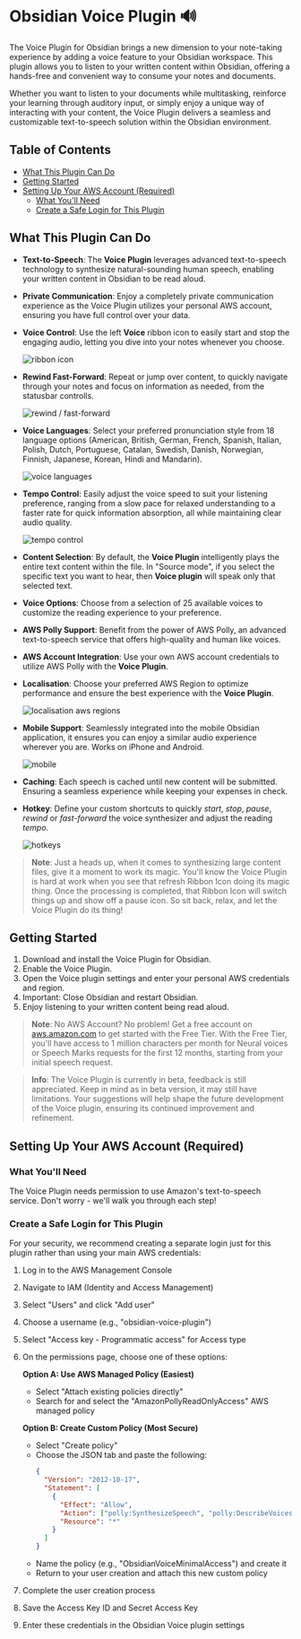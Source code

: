 # Obsidian Voice Plugin 🔊

The Voice Plugin for Obsidian brings a new dimension to your note-taking experience by adding a voice feature to your Obsidian workspace. This plugin allows you to listen to your written content within Obsidian, offering a hands-free and convenient way to consume your notes and documents.

Whether you want to listen to your documents while multitasking, reinforce your learning through auditory input, or simply enjoy a unique way of interacting with your content, the Voice Plugin delivers a seamless and customizable text-to-speech solution within the Obsidian environment.

## Table of Contents

- [What This Plugin Can Do](#features)
- [Getting Started](#usage)
- [Setting Up Your AWS Account (Required)](#setting-up-your-aws-account-required)
  - [What You'll Need](#what-youll-need)
  - [Create a Safe Login for This Plugin](#step-1-create-a-safe-login-for-this-plugin)

## What This Plugin Can Do

- **Text-to-Speech**: The **Voice Plugin** leverages advanced text-to-speech technology to synthesize natural-sounding human speech, enabling your written content in Obsidian to be read aloud.
- **Private Communication**: Enjoy a completely private communication experience as the Voice Plugin utilizes your personal AWS account, ensuring you have full control over your data.
- **Voice Control**: Use the left **Voice** ribbon icon to easily start and stop the engaging audio, letting you dive into your notes whenever you choose.

  ![ribbon icon](./assets/ribbon-icon.png)

- **Rewind Fast-Forward**: Repeat or jump over content, to quickly navigate through your notes and focus on information as needed, from the statusbar controlls.

  ![rewind / fast-forward](./assets/rewin-fast-forward.png)

- **Voice Languages**: Select your preferred pronunciation style from 18 language options (American, British, German, French, Spanish, Italian, Polish, Dutch, Portuguese, Catalan, Swedish, Danish, Norwegian, Finnish, Japanese, Korean, Hindi and Mandarin).

  ![voice languages](./assets/voices.png)

- **Tempo Control**: Easily adjust the voice speed to suit your listening preference, ranging from a slow pace for relaxed understanding to a faster rate for quick information absorption, all while maintaining clear audio quality.

  ![tempo control](./assets/tempo.png)

- **Content Selection**: By default, the **Voice Plugin** intelligently plays the entire text content within the file. In "Source mode", if you select the specific text you want to hear, then **Voice plugin** will speak only that selected text.
- **Voice Options**: Choose from a selection of 25 available voices to customize the reading experience to your preference.
- **AWS Polly Support**: Benefit from the power of AWS Polly, an advanced text-to-speech service that offers high-quality and human like voices.
- **AWS Account Integration**: Use your own AWS account credentials to utilize AWS Polly with the **Voice Plugin**.
- **Localisation**: Choose your preferred AWS Region to optimize performance and ensure the best experience with the **Voice Plugin**.

  ![localisation aws regions](./assets/aws-regions.png)

- **Mobile Support**: Seamlessly integrated into the mobile Obsidian application, it ensures you can enjoy a similar audio experience wherever you are. Works on iPhone and Android.

  ![mobile](./assets/mobile.jpg)

- **Caching**: Each speech is cached until new content will be submitted. Ensuring a seamless experience while keeping your expenses in check.
- **Hotkey**: Define your custom shortcuts to quickly _start_, _stop_, _pause_, _rewind_ or _fast-forward_ the voice synthesizer and adjust the reading _tempo_.

  ![hotkeys](./assets/hotkeys.png)

> **Note**: Just a heads up, when it comes to synthesizing large content files, give it a moment to work its magic. You'll know the Voice Plugin is hard at work when you see that refresh Ribbon Icon doing its magic thing. Once the processing is completed, that Ribbon Icon will switch things up and show off a pause icon. So sit back, relax, and let the Voice Plugin do its thing!

## Getting Started

1. Download and install the Voice Plugin for Obsidian.
2. Enable the Voice Plugin.
3. Open the Voice plugin settings and enter your personal AWS credentials and region.
4. Important: Close Obsidian and restart Obsidian.
5. Enjoy listening to your written content being read aloud.

> **Note**: No AWS Account? No problem! Get a free account on [aws.amazon.com](https://aws.amazon.com/) to get started with the Free Tier. With the Free Tier, you'll have access to 1 million characters per month for Neural voices or Speech Marks requests for the first 12 months, starting from your initial speech request.

> **Info**: The Voice Plugin is currently in beta, feedback is still appreciated. Keep in mind as in beta version, it may still have limitations. Your suggestions will help shape the future development of the Voice plugin, ensuring its continued improvement and refinement.

## Setting Up Your AWS Account (Required)

### What You'll Need

The Voice Plugin needs permission to use Amazon's text-to-speech service. Don't worry - we'll walk you through each step!

### Create a Safe Login for This Plugin

For your security, we recommend creating a separate login just for this plugin rather than using your main AWS credentials:

1. Log in to the AWS Management Console
2. Navigate to IAM (Identity and Access Management)
3. Select "Users" and click "Add user"
4. Choose a username (e.g., "obsidian-voice-plugin")
5. Select "Access key - Programmatic access" for Access type
6. On the permissions page, choose one of these options:

   **Option A: Use AWS Managed Policy (Easiest)**

   - Select "Attach existing policies directly"
   - Search for and select the "AmazonPollyReadOnlyAccess" AWS managed policy

   **Option B: Create Custom Policy (Most Secure)**

   - Select "Create policy"
   - Choose the JSON tab and paste the following:
     ```json
     {
       "Version": "2012-10-17",
       "Statement": [
         {
           "Effect": "Allow",
           "Action": ["polly:SynthesizeSpeech", "polly:DescribeVoices"],
           "Resource": "*"
         }
       ]
     }
     ```
   - Name the policy (e.g., "ObsidianVoiceMinimalAccess") and create it
   - Return to your user creation and attach this new custom policy

7. Complete the user creation process
8. Save the Access Key ID and Secret Access Key
9. Enter these credentials in the Obsidian Voice plugin settings
